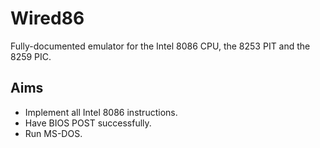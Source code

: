 # Wired86
Fully-documented emulator for the Intel 8086 CPU, the 8253 PIT and the 8259 PIC.

## Aims
* Implement all Intel 8086 instructions.
* Have BIOS POST successfully.
* Run MS-DOS.
